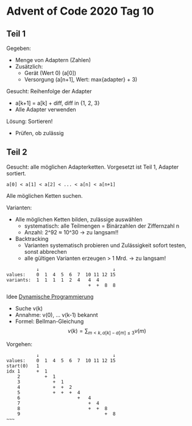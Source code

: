 # Advent of Code 2020 Tag 10

## Teil 1

Gegeben:
- Menge von Adaptern (Zahlen)
- Zusätzlich:
  - Gerät (Wert 0) (a[0])
  - Versorgung (a[n+1], Wert: max{adapter} + 3)

Gesucht: Reihenfolge der Adapter
- a[k+1] = a[k] + diff, diff in {1, 2, 3}
- Alle Adapter verwenden

Lösung: Sortieren!
- Prüfen, ob zulässig

## Teil 2

Gesucht: alle möglichen Adapterketten.
Vorgesetzt ist Teil 1, Adapter sortiert.

~~~
a[0] < a[1] < a[2] < ... < a[n] < a[n+1]
~~~

Alle möglichen Ketten suchen.

Varianten:
- Alle möglichen Ketten bilden, zulässige auswählen
  - systematisch: alle Teilmengen = Binärzahlen der Ziffernzahl n
  - Anzahl: 2^92 ≈ 10^30 -> zu langsam!!
- Backtracking
  - Varianten systematisch probieren und Zulässigkeit sofort testen, sonst abbrechen
  - alle gültigen Varianten erzeugen > 1 Mrd. -> zu langsam!

~~~
           ↓                           ↓
values:    0  1  4  5  6  7  10 11 12 15
variants:  1  1  1  1  2  4   4  4  
                              +  +  8  8
~~~

Idee [Dynamische Programmierung](https://en.wikipedia.org/wiki/Dynamic_programming)

- Suche v(k)
- Annahme: v(0), ... v(k-1) bekannt
- Formel: Bellman-Gleichung
$$v(k) = \sum_{m < k, a[k]-a[m] \le 3} v(m)$$

Vorgehen:
~~~~
           ↓                           ↓
values:    0  1  4  5  6  7  10 11 12 15
start(0)   1
idx 1      +  1
    2         +  1
    3            +  1
    4            +  +  2
    5            +  +  +  4
    6                     +   4
    7                         +  4
    8                         +  +  8
    9                               +  8            
~~~